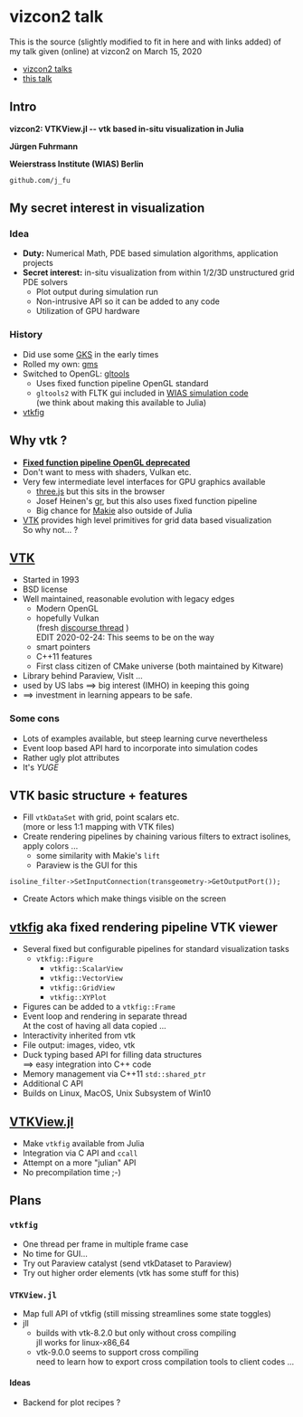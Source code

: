 vizcon2 talk
============

This is the  source (slightly modified to fit in here and with links added)
of my talk given (online) at vizcon2 on March 15, 2020

- [vizcon2 talks](https://www.youtube.com/channel/UClsxTd9t4dc3ATglOUub6Og/videos)
- [this talk](https://www.youtube.com/watch?v=DmueA_Lvigs)

## Intro


__vizcon2: VTKView.jl -- vtk based in-situ visualization  in Julia__

__Jürgen Fuhrmann__

__Weierstrass Institute  (WIAS) Berlin__

`github.com/j_fu`



## My secret interest in visualization


### Idea
- __Duty:__ Numerical Math, PDE based simulation algorithms, application projects
- __Secret interest:__ in-situ visualization from within 1/2/3D unstructured grid PDE solvers
  - Plot output during simulation run
  - Non-intrusive API so it can be added to any code
  - Utilization of GPU hardware

### History
- Did use some [GKS](https://en.wikipedia.org/wiki/Graphical_Kernel_System) in the early times
- Rolled my own: [gms](https://github.com/j-fu/gms)
- Switched to OpenGL: [gltools](https://github.com/j-fu/gltools)
  - Uses fixed function pipeline OpenGL standard
  - `gltools2` with FLTK gui included in [WIAS simulation code](http://pdelib.org)  
    (we think about making this available to Julia)
- [vtkfig](https://github.com/j-fu/vtkfig)

## Why vtk ?

- __[Fixed function  pipeline OpenGL deprecated](https://news.ycombinator.com/item?id=18841341)__
- Don't want to mess with shaders, Vulkan etc.
- Very few  intermediate level interfaces for GPU graphics available  
  -  [three.js](https://threejs.org/) but this sits in the browser  
  - Josef Heinen's [gr](https://gr-framework.org/), but this also uses fixed function pipeline
  - Big chance for [Makie](https://github.com/JuliaPlots/Makie.jl) also outside of Julia
-  [VTK](https://vtk.org) provides high level primitives for grid data based visualization  
  So why not... ?

## [VTK](https://vtk.org)

- Started in 1993
- BSD license
- Well maintained, reasonable evolution with legacy edges
  - Modern OpenGL
  - hopefully Vulkan  
    (fresh  [discourse thread](https://discourse.vtk.org/t/update-on-vulkan-support/2819) )  
    EDIT 2020-02-24: This seems to be on the way
  - smart pointers
  - C++11 features
  - First class citizen of CMake universe (both maintained by Kitware)
- Library behind Paraview, VisIt ...
- used by US labs ==> big  interest (IMHO) in keeping this going
- ==> investment in learning appears to be  safe.

### Some cons
- Lots of examples available, but steep learning curve nevertheless
- Event loop based API hard to incorporate into simulation codes
- Rather ugly plot attributes
- It's *YUGE*



## VTK basic structure + features

- Fill `vtkDataSet` with grid, point scalars etc.  
  (more or less 1:1 mapping with VTK files)
- Create rendering pipelines by chaining various filters to extract isolines, apply colors ...
   - some similarity with Makie's `lift` 
   - Paraview is the GUI for this
```
isoline_filter->SetInputConnection(transgeometry->GetOutputPort());
```
- Create Actors which make things visible on the screen


##  [vtkfig](https://github.com/j-fu/vtkfig)  aka fixed rendering pipeline VTK viewer

- Several fixed but configurable pipelines for standard visualization tasks
  - `vtkfig::Figure`
     - `vtkfig::ScalarView`
     - `vtkfig::VectorView`
     - `vtkfig::GridView`
     - `vtkfig::XYPlot`
- Figures can be added to a `vtkfig::Frame`
- Event loop and rendering  in separate thread  
  At the cost of having all data copied ...
- Interactivity inherited from vtk
- File output: images, video, vtk 
- Duck typing based API for filling data structures  
  ==> easy integration into C++ code
- Memory management via  C++11 `std::shared_ptr` 
- Additional C API
- Builds on Linux, MacOS, Unix Subsystem of Win10

## [VTKView.jl](https://github.com/j_fu/VTKView.jl)

- Make `vtkfig` available from Julia
- Integration via C API and `ccall`
- Attempt on a more "julian" API
- No precompilation time ;-)

## Plans


### `vtkfig`
- One thread per frame in multiple frame case
- No time for GUI...
- Try out Paraview catalyst (send vtkDataset to Paraview)
- Try out higher order elements (vtk has some stuff for this)

### `VTKView.jl` 
- Map full API of vtkfig (still missing streamlines some state toggles)
- jll 
  - builds with vtk-8.2.0 but only without cross compiling  
    jll works for linux-x86_64
  - vtk-9.0.0 seems to support cross compiling  
    need to learn how to export cross compilation tools to client codes ...

#### Ideas 
  - Backend for plot recipes ?

